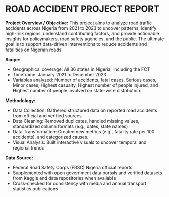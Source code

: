 # ROAD ACCIDENT PROJECT REPORT

**Project Overview / Objective:**
This project aims to analyze road traffic accidents across Nigeria from 2021 to 2023 to uncover patterns, identify high-risk regions, understand contributing factors, and provide actionable insights for policymakers, road safety agencies, and the public. The ultimate goal is to support data-driven interventions to reduce accidents and fatalities on Nigerian roads.

**Scope:**
* Geographical coverage: All 36 states in Nigeria, including the FCT
* Timeframe: January 2021 to December 2023
* Variables analyzed: Number of accidents, fatal cases, Serious cases, Minor cases, Highest casualty, Highest number of people injured, and Highest number of people involved on state-wise distribution.

**Methodology:**
* Data Collection: Gathered structured data on reported road accidents from official and verified sources
* Data Cleaning: Removed duplicates, handled missing values, standardized column formats (e.g., dates, state names)
* Data Transformation: Created new metrics (e.g., fatality rate per 100 accidents), and categorized causes.
* Visual Analysis: Built interactive visuals to uncover temporal and regional trends

**Data Source:**
* Federal Road Safety Corps (FRSC) Nigeria official reports
* Supplemented with open government data portals and verified datasets from Kaggle and data repositories when available
* Cross-checked for consistency with media and annual transport statistics publications
